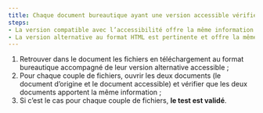 ```yaml
---
title: Chaque document bureautique ayant une version accessible vérifie-t-il une de ces conditions ?
steps:
- La version compatible avec l’accessibilité offre la même information ;
- La version alternative au format HTML est pertinente et offre la même information..
---
```


1. Retrouver dans le document les fichiers en téléchargement au format bureautique accompagné de leur version alternative accessible ;
2. Pour chaque couple de fichiers, ouvrir les deux documents (le document d’origine et le document accessible) et vérifier que les deux documents apportent la même information ;
3. Si c’est le cas pour chaque couple de fichiers, **le test est validé**.
